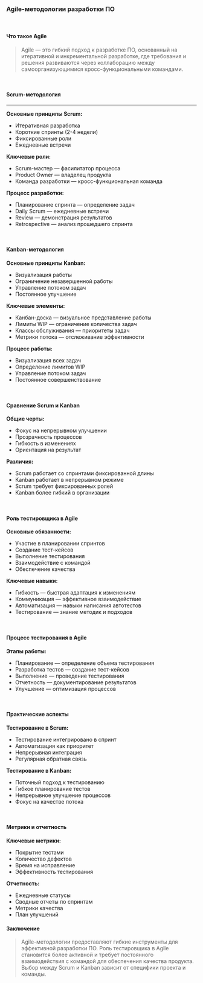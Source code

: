 ### Agile-методологии разработки ПО

<br />

#### Что такое Agile

> Agile — это гибкий подход к разработке ПО, основанный на итеративной и инкрементальной разработке, где требования и решения развиваются через коллаборацию между самоорганизующимися кросс-функциональными командами.

<br />

#### Scrum-методология
------

**Основные принципы Scrum:**

* Итеративная разработка
* Короткие спринты (2-4 недели)
* Фиксированные роли
* Ежедневные встречи

**Ключевые роли:**

* Scrum-мастер — фасилитатор процесса
* Product Owner — владелец продукта
* Команда разработки — кросс-функциональная команда

**Процесс разработки:**

* Планирование спринта — определение задач
* Daily Scrum — ежедневные встречи
* Review — демонстрация результатов
* Retrospective — анализ прошедшего спринта

<br />

#### Kanban-методология

**Основные принципы Kanban:**

* Визуализация работы
* Ограничение незавершенной работы
* Управление потоком задач
* Постоянное улучшение

**Ключевые элементы:**

* Канбан-доска — визуальное представление работы
* Лимиты WIP — ограничение количества задач
* Классы обслуживания — приоритеты задач
* Метрики потока — отслеживание эффективности

**Процесс работы:**

* Визуализация всех задач
* Определение лимитов WIP
* Управление потоком задач
* Постоянное совершенствование

<br />

#### Сравнение Scrum и Kanban

**Общие черты:**

* Фокус на непрерывном улучшении
* Прозрачность процессов
* Гибкость в изменениях
* Ориентация на результат

**Различия:**

* Scrum работает со спринтами фиксированной длины
* Kanban работает в непрерывном режиме
* Scrum требует фиксированных ролей
* Kanban более гибкий в организации

<br />

#### Роль тестировщика в Agile

**Основные обязанности:**

* Участие в планировании спринтов
* Создание тест-кейсов
* Выполнение тестирования
* Взаимодействие с командой
* Обеспечение качества

**Ключевые навыки:**

* Гибкость — быстрая адаптация к изменениям
* Коммуникация — эффективное взаимодействие
* Автоматизация — навыки написания автотестов
* Тестирование — знание методик и подходов

<br />

#### Процесс тестирования в Agile

**Этапы работы:**

* Планирование — определение объема тестирования
* Разработка тестов — создание тест-кейсов
* Выполнение — проведение тестирования
* Отчетность — документирование результатов
* Улучшение — оптимизация процессов

<br />

#### Практические аспекты

**Тестирование в Scrum:**

* Тестирование интегрировано в спринт
* Автоматизация как приоритет
* Непрерывная интеграция
* Регулярная обратная связь

**Тестирование в Kanban:**

* Поточный подход к тестированию
* Гибкое планирование тестов
* Непрерывное улучшение процессов
* Фокус на качестве потока

<br />

#### Метрики и отчетность

**Ключевые метрики:**

* Покрытие тестами
* Количество дефектов
* Время на исправление
* Эффективность тестирования

**Отчетность:**

* Ежедневные статусы
* Сводные отчеты по спринтам
* Метрики качества
* План улучшений

#### Заключение

> Agile-методологии предоставляют гибкие инструменты для эффективной разработки ПО. Роль тестировщика в Agile становится более активной и требует постоянного взаимодействия с командой для обеспечения качества продукта. Выбор между Scrum и Kanban зависит от специфики проекта и команды.